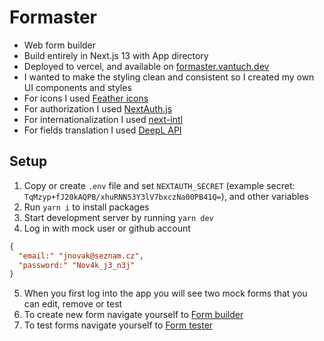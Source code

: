 # Formaster

- Web form builder
- Build entirely in Next.js 13 with App directory
- Deployed to vercel, and available on [formaster.vantuch.dev](https://formaster.vantuch.dev)
- I wanted to make the styling clean and consistent so I created my own UI components and styles
- For icons I used [Feather icons](https://feathericons.com/)
- For authorization I used [NextAuth.js](https://next-auth.js.org/)
- For internationalization I used [next-intl](https://next-intl-docs.vercel.app/)
- For fields translation I used [DeepL API](https://www.deepl.com/)

## Setup

1. Copy or create `.env` file and set `NEXTAUTH_SECRET` (example secret: `TqMzyp+fJ20kAQPB/xhuRNN53Y3lV7bxczNa00PB41Q=`), and other variables
2. Run `yarn i` to install packages
3. Start development server by running `yarn dev`
4. Log in with mock user or github account

```json
{
  "email:" "jnovak@seznam.cz",
  "password:" "Nov4k_j3_n3j"
}
```

5. When you first log into the app you will see two mock forms that you can edit, remove or test
6. To create new form navigate yourself to [Form builder](https://formaster.vantuch.dev/form-builder/)
7. To test forms navigate yourself to [Form tester](https://formaster.vantuch.dev/form-tester/)
